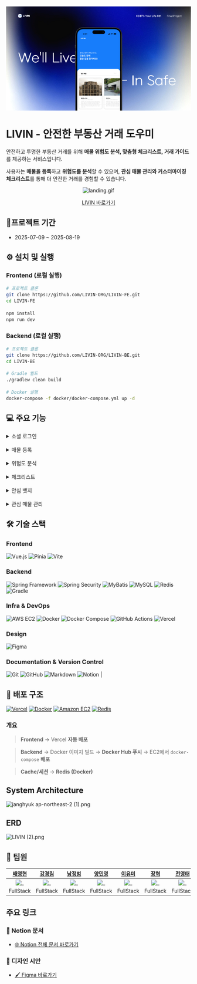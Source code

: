 ![livin_cover.png](src%2Fimage%2Flivin_cover.png)

# LIVIN - 안전한 부동산 거래 도우미

안전하고 투명한 부동산 거래를 위해 **매물 위험도 분석, 맞춤형 체크리스트, 거래 가이드**를 제공하는 서비스입니다.

사용자는 **매물을 등록**하고 **위험도를 분석**할 수 있으며, **관심 매물 관리와 커스터마이징 체크리스트**를 통해 더 안전한 거래를 경험할 수 있습니다.

<div align="center">

![landing.gif](src%2Fmain%2Fresources%2Fimage%2Flanding.gif)
</div>

<p align="center">
  <a href="https://livin-fe.vercel.app/landing" target="_blank" rel="noopener noreferrer">
    LIVIN 바로가기
  </a>
</p>

## 📆프로젝트 기간

- 2025-07-09 ~ 2025-08-19

## ⚙️ 설치 및 실행

### Frontend (로컬 실행)

```bash
# 프로젝트 클론
git clone https://github.com/LIVIN-ORG/LIVIN-FE.git
cd LIVIN-FE

npm install
npm run dev
```

### Backend (로컬 실행)

```bash
# 프로젝트 클론
git clone https://github.com/LIVIN-ORG/LIVIN-BE.git
cd LIVIN-BE

# Gradle 빌드
./gradlew clean build

# Docker 실행
docker-compose -f docker/docker-compose.yml up -d
```

## 💻 주요 기능

<details>
<summary>소셜 로그인</summary>

> 카카오 · 네이버 OAuth2 소셜 로그인

<div align="center">

  ![로그인 화면](src/image/login_image.png)
</div>
</details>
<br/>

<details>
<summary>매물 등록</summary>

> 임대인 매물 등록

<div align="center">

  ![매물등록](src%2Fimage%2Fproperty_add.gif)
</div>
</details>
<br/>

<details>
<summary>위험도 분석</summary>

> 근저당권, 소유주와 임대인 일치 여부, 위반 건축물 여부, 전세가율로 매물의 위험도를 분석

<div align="center">

![risk_analysis1.png](src%2Fimage%2Frisk_analysis1.png)
![risk_analysis2.png](src%2Fimage%2Frisk_analysis2.png)
</div>
</details>
<br/>

<details>
<summary>체크리스트</summary>

> 매물의 확인하고 싶은 사항을 담는 체크리스트 생성  
> 나만의 항목을 생성하여 체크리스트 작성  
> 특정 체크리스트가 적용된 매물 조회 가능
<div align="center">

![checklist.gif](src%2Fimage%2Fchecklist.gif)
</div>
</details>
<br/>

<details>
<summary>안심 뱃지</summary>

> 안심 뱃지 클릭 시 위험도 분석 결과 제공
<div align="center">

![risk_alanysis_report.gif](src%2Fimage%2Frisk_alanysis_report.gif)
</div>
</details>
<br/>

<details>
<summary>관심 매물 관리</summary>

> 매물 즐겨찾기 및 조회
<div align="center">

![favorite_property.gif](src%2Fimage%2Ffavorite_property.gif)
</div>
</details>

## 🛠️ 기술 스택

### Frontend

![Vue.js](https://img.shields.io/badge/Vue.js-4FC08D?style=for-the-badge&logo=vue.js&logoColor=white)
![Pinia](https://img.shields.io/badge/Pinia-FFE600?style=for-the-badge&logo=pinia&logoColor=white)
![Vite](https://img.shields.io/badge/Vite-646CFF?style=for-the-badge&logo=vite&logoColor=white)

### Backend

![Spring Framework](https://img.shields.io/badge/Spring%20Framework-6DB33F?style=for-the-badge&logo=spring&logoColor=white)
![Spring Security](https://img.shields.io/badge/Spring%20Security-6DB33F?style=for-the-badge&logo=springsecurity&logoColor=white)
![MyBatis](https://img.shields.io/badge/MyBatis-ED8B00?style=for-the-badge)
![MySQL](https://img.shields.io/badge/MySQL-4479A1?style=for-the-badge&logo=mysql&logoColor=white)
![Redis](https://img.shields.io/badge/Redis-DC382D?style=for-the-badge&logo=redis&logoColor=white)
![Gradle](https://img.shields.io/badge/Gradle-02303A?style=for-the-badge&logo=gradle&logoColor=white)

### Infra & DevOps

![AWS EC2](https://img.shields.io/badge/AWS%20EC2-FF9900?style=for-the-badge&logo=amazonaws&logoColor=white)
![Docker](https://img.shields.io/badge/Docker-2496ED?style=for-the-badge&logo=docker&logoColor=white)
![Docker Compose](https://img.shields.io/badge/Docker%20Compose-2496ED?style=for-the-badge&logo=docker&logoColor=white)
![GitHub Actions](https://img.shields.io/badge/GitHub%20Actions-2088FF?style=for-the-badge&logo=githubactions&logoColor=white)
![Vercel](https://img.shields.io/badge/Vercel-000000?style=for-the-badge&logo=vercel&logoColor=white)

### Design

![Figma](https://img.shields.io/badge/Figma-F24E1E?style=for-the-badge&logo=figma&logoColor=white)

### Documentation & Version Control

![Git](https://img.shields.io/badge/Git-F05032?style=for-the-badge&logo=git&logoColor=white)
![GitHub](https://img.shields.io/badge/GitHub-181717?style=for-the-badge&logo=github&logoColor=white)
![Markdown](https://img.shields.io/badge/Markdown-000000?style=for-the-badge&logo=markdown&logoColor=white)
![Notion](https://img.shields.io/badge/Notion-000000?style=for-the-badge&logo=notion&logoColor=white)
|

## 🚀 배포 구조

[![Vercel](https://img.shields.io/badge/Vercel-000000?style=for-the-badge&logo=vercel&logoColor=white)](#)
[![Docker](https://img.shields.io/badge/Docker-2496ED?style=for-the-badge&logo=docker&logoColor=white)](#)
[![Amazon EC2](https://img.shields.io/badge/AWS%20EC2-FF9900?style=for-the-badge&logo=amazonaws&logoColor=white)](#)
[![Redis](https://img.shields.io/badge/Redis-DC382D?style=for-the-badge&logo=redis&logoColor=white)](#)

### 개요

> **Frontend** → Vercel **자동 배포**

> **Backend** → Docker 이미지 빌드 → **Docker Hub 푸시** → EC2에서 `docker-compose` **배포**

> **Cache/세션** → **Redis (Docker)**

## System Architecture

![janghyuk ap-northeast-2 (1).png](..%2F..%2F..%2FDownloads%2Fjanghyuk%20ap-northeast-2%20%281%29.png)

## ERD

![LIVIN (2).png](..%2F..%2F..%2FDownloads%2FLIVIN%20%282%29.png)

## 👥 팀원

|               [배영현](https://github.com/Youngbae1126)               |               [강경림](https://github.com/KyungLim11)               |               [남정범](https://github.com/imnjb)               |               [양민영](https://github.com/Minyoung06)               |               [이유미](https://github.com/ll-04)               |                [장혁](https://github.com/jjang0308)                |               [전영태](https://github.com/JeonYeongtae)               |               [조아빈](https://github.com/whdkqls122)               |
| :-------------------------------------------------------------------: | :-----------------------------------------------------------------: | :------------------------------------------------------------: | :-----------------------------------------------------------------: | :------------------------------------------------------------: | :----------------------------------------------------------------: | :-------------------------------------------------------------------: | :-----------------------------------------------------------------: |
| <img src="https://github.com/Youngbae1126.png" width="200px" alt="_"> | <img src="https://github.com/KyungLim11.png" width="200px" alt="_"> | <img src="https://github.com/imnjb.png" width="200px" alt="_"> | <img src="https://github.com/Minyoung06.png" width="200px" alt="_"> | <img src="https://github.com/ll-04.png" width="200px" alt="_"> | <img src="https://github.com/jjang0308.png" width="200px" alt="_"> | <img src="https://github.com/JeonYeongtae.png" width="200px" alt="_"> | <img src="https://github.com/whdkqls122.png" width="200px" alt="_"> |
|                               FullStack                               |                              FullStack                              |                           FullStack                            |                              FullStack                              |                           FullStack                            |                             FullStack                              |                               FullStack                               |                              FullStack                              |

## 주요 링크

### 📑 Notion 문서

- [🌐 Notion 전체 문서 바로가기](https://www.notion.so/youngbae1126/KB-20-1-2253d9b5054a807694cfd743a6db482c)

### 🎨 디자인 시안

- [🖌️ Figma 바로가기](https://www.figma.com/design/CNyHyGkOsdD4HWwRa98waf/%EB%B0%A9%EA%B5%AC%EC%84%9D%EB%9E%A9--20%EB%B0%98-1%ED%8C%80--%ED%94%BC%EA%B7%B8%EB%A7%88?node-id=257-4636&p=f&t=QWnhw68SKXGqkiv1-0)
